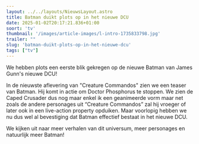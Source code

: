 ```yaml
---
layout: ../../layouts/NieuwsLayout.astro
title: Batman duikt plots op in het nieuwe DCU
date: 2025-01-02T20:17:21.836+01:00
soort: 'tv'
thumbnail: '/images/article-images/l-intro-1735833798.jpg'
trailer: ""
slug: 'batman-duikt-plots-op-in-het-nieuwe-dcu'
tags: ["tv"]
---
```


We hebben plots een eerste blik gekregen op de nieuwe Batman van James Gunn's
nieuwe DCU!

In de nieuwste aflevering van "Creature Commandos" zien we een teaser van
Batman. Hij komt in actie om Doctor Phosphorus te stoppen. We zien de Caped
Crusader dus nog maar enkel ik een geanimeerde vorm maar net zoals de andere
personages uit “Creature Commandos” zal hij vroeger of later ook in een
live-action property opduiken. Maar voorlopig hebben we nu dus wel al
bevestiging dat Batman effectief bestaat in het nieuwe DCU.

We kijken uit naar meer verhalen van dit universum, meer personages en
natuurlijk meer Batman!
